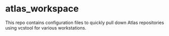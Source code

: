 # atlas_workspace
This repo contains configuration files to quickly pull down Atlas repositories using vcstool for various workstations.
